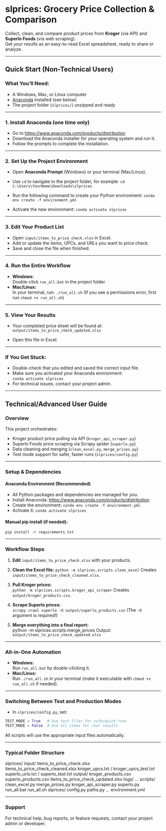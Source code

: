 # slprices: Grocery Price Collection & Comparison

Collect, clean, and compare product prices from **Kroger** (via API) and **Superlo Foods** (via web scraping).  
Get your results as an easy-to-read Excel spreadsheet, ready to share or analyze.

---

## Quick Start (Non-Technical Users)

### What You’ll Need:
- A Windows, Mac, or Linux computer
- [Anaconda](https://www.anaconda.com/products/distribution) installed (see below)
- The project folder (`slprices/`) unzipped and ready

---

### 1. Install Anaconda (one time only)

- Go to https://www.anaconda.com/products/distribution
- Download the Anaconda installer for your operating system and run it.
- Follow the prompts to complete the installation.

---

### 2. Set Up the Project Environment

- Open **Anaconda Prompt** (Windows) or your terminal (Mac/Linux).
- Use `cd` to navigate to the project folder, for example:
    `cd C:\Users\YourName\Downloads\slprices`

- Run the following command to create your Python environment:
    `conda env create -f environment.yml`

- Activate the new environment:
    `conda activate slprices`


---

### 3. Edit Your Product List

- Open `input/items_to_price_check.xlsx` in Excel.
- Add or update the items, UPCs, and URLs you want to price check.
- Save and close the file when finished.

---

### 4. Run the Entire Workflow

- **Windows:**  
Double-click `run_all.bat` in the project folder.
- **Mac/Linux:**  
In your terminal, run:
    `./run_all.sh`
(If you see a permissions error, first run `chmod +x run_all.sh`)

---

### 5. View Your Results

- Your completed price sheet will be found at:
    `output/items_to_price_check_updated.xlsx`

- Open this file in Excel.

---

### If You Get Stuck:

- Double-check that you edited and saved the correct input file.
- Make sure you activated your Anaconda environment:  
`conda activate slprices`
- For technical issues, contact your project admin.

---

## Technical/Advanced User Guide

### Overview

This project orchestrates:
- Kroger product price pulling via API (`kroger_api_scraper.py`)
- Superlo Foods price scraping via Scrapy spider (`superlo.py`)
- Data cleaning and merging (`clean_excel.py`, `merge_prices.py`)
- Test mode support for safer, faster runs (`slprices/config.py`)

---

### Setup & Dependencies

#### Anaconda Environment (Recommended)

- All Python packages and dependencies are managed for you.
- Install Anaconda: https://www.anaconda.com/products/distribution
- Create the environment:
    `conda env create -f environment.yml`
- Activate it:
    `conda activate slprices`
#### Manual pip install (if needed):
    pip install -r requirements.txt

---

### Workflow Steps

1. **Edit** `input/items_to_price_check.xlsx` with your products.

2. **Clean the Excel file:** 
    `python -m slprices.scripts.clean_excel`
Creates `input/items_to_price_check_cleaned.xlsx`.

3. **Pull Kroger prices:**  
    `python -m slprices.scripts.kroger_api_scraper`
Creates `output/kroger_products.csv`.

4. **Scrape Superlo prices:**  
    `scrapy crawl superlo -O output/superlo_products.csv`
(The `-O` argument is required!)

5. **Merge everything into a final report:**  
python -m slprices.scripts.merge_prices
Output: `output/items_to_price_check_updated.xlsx`

---

### All-in-One Automation

- **Windows:**  
Run `run_all.bat` by double-clicking it.
- **Mac/Linux:**  
Run `./run_all.sh` in your terminal (make it executable with `chmod +x run_all.sh` if needed).

---

### Switching Between Test and Production Modes

- In `slprices/config.py`, set:
```python
TEST_MODE = True   # Use test files for safe/quick runs
TEST_MODE = False  # Use all items for real results
```
All scripts will use the appropriate input files automatically.


---

### Typical Folder Structure

slprices/
  input/
    items_to_price_check.xlsx
    items_to_price_check_cleaned.xlsx
    kroger_upcs.txt / kroger_upcs_test.txt
    superlo_urls.txt / superlo_test.txt
  output/
    kroger_products.csv
    superlo_products.csv
    items_to_price_check_updated.xlsx
  logs/
    ...
  scripts/
    clean_excel.py
    merge_prices.py
  kroger_api_scraper.py
  superlo.py
  run_all.bat
  run_all.sh
  slprices/
    config.py
    paths.py
    ...
  environment.yml

---

### Support
For technical help, bug reports, or feature requests, contact your project admin or developer.

